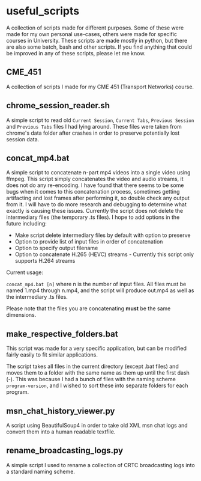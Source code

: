 # useful_scripts
A collection of scripts made for different purposes. Some of these were made for my own personal use-cases, others were made for specific courses in University. These scripts are made mostly in python, but there are also some batch, bash and other scripts. If you find anything that could be improved in any of these scripts, please let me know.

## CME_451
A collection of scripts I made for my CME 451 (Transport Networks) course.

## chrome_session_reader.sh
A simple script to read old `Current Session`, `Current Tabs`, `Previous Session` and `Previous Tabs` files I had lying around. These files were taken from chrome's data folder after crashes in order to preserve potentially lost session data.

## concat_mp4.bat
A simple script to concatenate n-part mp4 videos into a single video using ffmpeg. This script simply concatenates the video and audio streams, it does not do any re-encoding. I have found that there seems to be some bugs when it comes to this concatenation process, sometimes getting artifacting and lost frames after performing it, so double check any output from it. I will have to do more research and debugging to determine what exactly is causing these issues. Currently the script does not delete the intermediary files (the temporary .ts files). I hope to add options in the future including:
* Make script delete intermediary files by default with option to preserve
* Option to provide list of input files in order of concatenation
* Option to specify output filename
* Option to concatenate H.265 (HEVC) streams - Currently this script only supports H.264 streams

Current usage:

`concat_mp4.bat [n]` where n is the number of input files. All files must be named 1.mp4 through n.mp4, and the script will produce out.mp4 as well as the intermediary .ts files.

Please note that the files you are concatenating **must** be the same dimensions.

## make_respective_folders.bat
This script was made for a very specific application, but can be modified fairly easily to fit similar applications.

The script takes all files in the current directory (except .bat files) and moves them to a folder with the same name as them up until the first dash (-). This was because I had a bunch of files with the naming scheme `program-version`, and I wished to sort these into separate folders for each program.

## msn_chat_history_viewer.py
A script using BeautifulSoup4 in order to take old XML msn chat logs and convert them into a human readable textfile.

## rename_broadcasting_logs.py
A simple script I used to rename a collection of CRTC broadcasting logs into a standard naming scheme.
